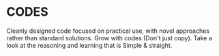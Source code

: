 # CODES
Cleanly designed code focused on practical use, with novel approaches rather than standard solutions.
Grow with codes (Don't just copy).
Take a look at the reasoning and learning that is Simple & straight. 
